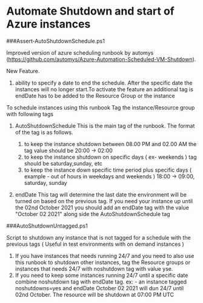 # Automate Shutdown and start of Azure instances

###Assert-AutoShutdownSchedule.ps1

Improved version of azure scheduling runbook by automys (https://github.com/automys/Azure-Automation-Scheduled-VM-Shutdown).

New Feature.
1. ability to specify a date to end the schedule. After the specific date the instances will no longer start.To activate the feature an additional tag is endDate has to be added to the Resource Group or the instance
 
To schedule instances using this runbook Tag the instance/Resource group with following tags
1. AutoShutdownSchedule
    This is the main tag of the runbook. The format of the tag is as follows.
    
   1. to keep the instance shutdown between 08.00 PM and 02.00 AM  the tag value should be 20:00 -> 02:00
   2. to keep the instance shutdown on specific days ( ex- weekends ) tag should be saturday,sunday, etc
   3. to keep the instance down specific time period plus specific days ( example - out of hours in weekdays and weekends ) 18:00 -> 09:00, saturday, sunday

2. endDate
   This tag will determine the last date the environment will be turned on based on the previous tag. If you need your instance up until the 02nd October 2021 you should add an endDate tag with the value "October 02 2021" along side the AutoShutdownSchedule tag


###AutoShutdownUntagged.ps1

Script to shutdown any instance that is not tagged for a schedule with the previous tags ( Useful in test environments with on demand instances )

1. If you have instances that needs running 24/7 and you need to also use this runbook to shutdown other instances, tag the Resource groups or instances that needs 24/7 with noshutdown tag with value yse. 
2. If you need to keep some instances running 24/7 until a specific date combine noshutdown tag with endDate tag. 
    ex: - an instance tagged noshutdowns=yes and endDate October 02 2021 will dun 24/7 until 02nd October. The resource will be shutdown at 07:00 PM UTC
